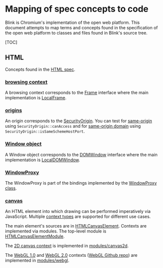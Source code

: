 # Mapping of spec concepts to code

Blink is Chromium's implementation of the open web platform. This document
attempts to map terms and concepts found in the specification of the open web
platform to classes and files found in Blink's source tree.

[TOC]

## HTML

Concepts found in the [HTML spec](https://html.spec.whatwg.org/).

### [browsing context](https://html.spec.whatwg.org/C/#browsing-context)

A browsing context corresponds to the [Frame] interface where the main
implementation is [LocalFrame].

[Frame]: https://cs.chromium.org/src/third_party/blink/renderer/core/frame/frame.h
[LocalFrame]: https://cs.chromium.org/src/third_party/blink/renderer/core/frame/local_frame.h

### [origins](https://html.spec.whatwg.org/C/#concept-origin)

An origin corresponds to the [SecurityOrigin]. You can test for [same-origin]
using `SecurityOrigin::canAccess` and for [same-origin domain] using
`SecurityOrigin::isSameSchemeHostPort`.

[SecurityOrigin]: https://cs.chromium.org/src/third_party/blink/renderer/platform/weborigin/security_origin.h
[same-origin]: https://html.spec.whatwg.org/C/#same-origin
[same-origin domain]: https://html.spec.whatwg.org/C/#same-origin-domain


### [Window object](https://html.spec.whatwg.org/C/#window)

A Window object corresponds to the [DOMWindow] interface where the main
implementation is [LocalDOMWindow].

[DOMWindow]: https://cs.chromium.org/src/third_party/blink/renderer/core/frame/dom_window.h
[LocalDOMWindow]: https://cs.chromium.org/src/third_party/blink/renderer/core/frame/local_dom_window.h

### [WindowProxy](https://html.spec.whatwg.org/C/#windowproxy)

The WindowProxy is part of the bindings implemented by the
[WindowProxy class](https://cs.chromium.org/Source/bindings/core/v8/WindowProxy.h).

### [canvas](https://html.spec.whatwg.org/C/#the-canvas-element)

An HTML element into which drawing can be performed imperatively via
JavaScript. Multiple
[context types](https://html.spec.whatwg.org/C/#dom-canvas-getcontext)
are supported for different use cases.

The main element's sources are in [HTMLCanvasElement]. Contexts are implemented
via modules. The top-level module is [HTMLCanvasElementModule].

[HTMLCanvasElement]: https://cs.chromium.org/chromium/src/third_party/blink/renderer/core/html/html_canvas_element.h
[HTMLCanvasElementModule]: https://cs.chromium.org/chromium/src/third_party/blink/renderer/modules/canvas/html_canvas_element_module.h


The [2D canvas context] is implemented in [modules/canvas2d].

[2D canvas context]: https://html.spec.whatwg.org/C/#canvasrenderingcontext2d
[modules/canvas2d]: https://cs.chromium.org/chromium/src/third_party/blink/renderer/modules/canvas2d/


The [WebGL 1.0] and [WebGL 2.0] contexts ([WebGL Github repo]) are implemented
in [modules/webgl].

[WebGL 1.0]: https://www.khronos.org/registry/webgl/specs/latest/1.0/
[WebGL 2.0]: https://www.khronos.org/registry/webgl/specs/latest/2.0/
[WebGL Github repo]: https://github.com/KhronosGroup/WebGL
[modules/webgl]: https://cs.chromium.org/chromium/src/third_party/blink/renderer/modules/webgl/
